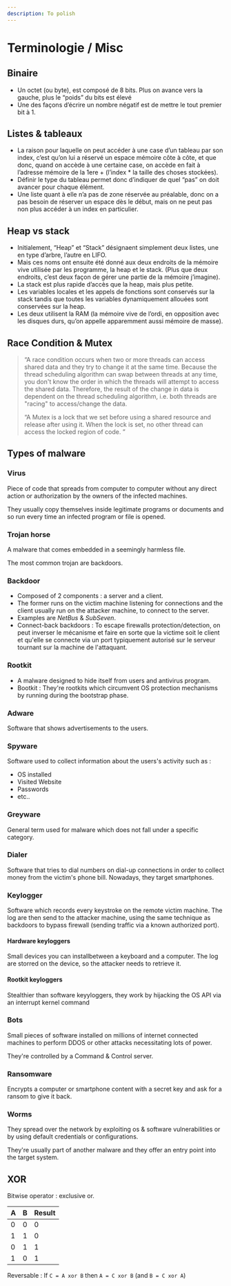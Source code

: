 ```yaml
---
description: To polish
---
```


# Terminologie / Misc

## Binaire

* Un octet \(ou byte\), est composé de 8 bits. Plus on avance vers la gauche, plus le “poids” du bits est élevé
* Une des façons d’écrire un nombre négatif est de mettre le tout premier bit à 1.

## Listes & tableaux

* La raison pour laquelle on peut accéder à une case d’un tableau par son index, c’est qu’on lui a réservé un espace mémoire côte à côte, et que donc, quand on accède à une certaine case, on accède en fait à l’adresse mémoire de la 1ere + \(l’index \* la taille des choses stockées\).
* Définir le type du tableau permet donc d’indiquer de quel “pas” on doit avancer pour chaque élément.
* Une liste quant à elle n’a pas de zone réservée au préalable, donc on a pas besoin de réserver un espace dès le début, mais on ne peut pas non plus accéder à un index en particulier.

## Heap vs stack

* Initialement, “Heap” et “Stack” désignaent simplement deux listes, une en type d’arbre, l’autre en LIFO.
* Mais ces noms ont ensuite été donné aux deux endroits de la mémoire vive utilisée par les programme, la heap et le stack. \(Plus que deux endroits, c’est deux façon de gérer une partie de la mémoire j’imagine\).
* La stack est plus rapide d’accès que la heap, mais plus petite.
* Les variables locales et les appels de fonctions sont conservés sur la stack tandis que toutes les variables dynamiquement allouées sont conservées sur la heap.
* Les deux utilisent la RAM \(la mémoire vive de l’ordi, en opposition avec les disques durs, qu’on appelle apparemment aussi mémoire de masse\).

## Race Condition & Mutex

> “A race condition occurs when two or more threads can access shared data and they try to change it at the same time. Because the thread scheduling algorithm can swap between threads at any time, you don't know the order in which the threads will attempt to access the shared data. Therefore, the result of the change in data is dependent on the thread scheduling algorithm, i.e. both threads are "racing" to access/change the data.
>
> “A Mutex is a lock that we set before using a shared resource and release after using it. When the lock is set, no other thread can access the locked region of code. ”

## Types of malware

### Virus

Piece of code that spreads from computer to computer without any direct action or authorization by the owners of the infected machines.

They usually copy themselves inside legitimate programs or documents and so run every time an infected program or file is opened.

### Trojan horse

A malware that comes embedded in a seemingly harmless file.

The most common trojan are backdoors.

### Backdoor

* Composed of 2 components : a server and a client.
* The former runs on the victim machine listening for connections and the client usually run on the attacker machine, to connect to the server.
* Examples are _NetBus_ & _SubSeven_.
* Connect-back backdoors : To escape firewalls protection/detection, on peut inverser le mécanisme et faire en sorte que la victime soit le client et qu'elle se connecte via un port typiquement autorisé sur le serveur tournant sur la machine de l'attaquant.

### Rootkit

* A malware designed to hide itself from users and antivirus program.
* Bootkit : They're rootkits which circumvent OS protection mechanisms by running during the bootstrap phase.

### Adware

Software that shows advertisements to the users.

### Spyware

Software used to collect information about the users's activity such as :

* OS installed
* Visited Website
* Passwords
* etc..

### Greyware

General term used for malware which does not fall under a specific category.

### Dialer

Software that tries to dial numbers on dial-up connections in order to collect money from the victim's phone bill. Nowadays, they target smartphones.

### Keylogger

Software which records every keystroke on the remote victim machine. The log are then send to the attacker machine, using the same technique as backdoors to bypass firewall \(sending traffic via a known authorized port\).

#### Hardware keyloggers

Small devices you can installbetween a keyboard and a computer. The log are storred on the device, so the attacker needs to retrieve it.

#### Rootkit keyloggers

Stealthier than software keyyloggers, they work by hijacking the OS API via an interrupt kernel command

### Bots

Small pieces of software installed on millions of internet connected machines to perform DDOS or other attacks necessitating lots of power.

They're controlled by a Command & Control server.

### Ransomware

Encrypts a computer or smartphone content with a secret key and ask for a ransom to give it back.

### Worms

They spread over the network by exploiting os & software vulnerabilities or by using default credentials or configurations.

They're usually part of another malware and they offer an entry point into the target system.

## XOR

Bitwise operator : exclusive or.

| A | B | Result |
| :--- | :--- | :--- |
| 0 | 0 | 0 |
| 1 | 1 | 0 |
| 0 | 1 | 1 |
| 1 | 0 | 1 |

Reversable : If `C = A xor B` then `A = C xor B` \(and `B = C xor A`\)

